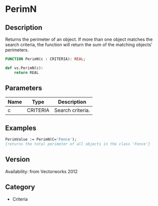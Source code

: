 # PerimN

## Description
Returns the perimeter of an object. If more than one object matches the search criteria, the function will return the sum of the matching objects' perimeters.

```pascal
FUNCTION PerimN(c : CRITERIA): REAL;
```

```python
def vs.PerimN(c):
    return REAL
```

## Parameters
|Name|Type|Description|
|---|---|---|
|c|CRITERIA|Search criteria.|

## Examples
```pascal
PerimValue := PerimN(C='Fence');
{returns the total perimeter of all objects in the class 'Fence'}
```

## Version
Availability: from Vectorworks 2012

## Category
* Criteria

